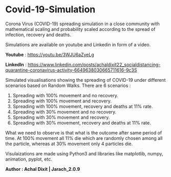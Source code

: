 # Covid-19-Simulation

Corona Virus (COVID-19) spreading simulation in a close community with mathematical scaling and probability scaled according to the spread of infection, recovery and deaths.

Simulations are available on youtube and Linkedin in form of a video. 

**Youtube**  : https://youtu.be/3WJU6aZyeLg

**LinkedIn** : https://www.linkedin.com/posts/achaldixit22_socialdistancing-quarantine-coronavirus-activity-6649638030665711616-9c3S

Simulated visualisations showing the spreading of COVID-19 under different scenarios based on Random Walks.
There are 6 scenarios : 
  1. Spreading with 100% movement and no recovery.
  2. Spreading with 100% movement and recovery.
  3. Spreading with 100% movement, recovery and deaths at 11% rate.
  4. Spreading with 30% movement and no recovery.
  5. Spreading with 30% movement and recovery.
  6. Spreading with 30% movement, recovery and deaths at 11% rate.

What we need to observe is that what is the outcome after same period of time. At 100% movement all 11% die which are randomly chosen among all the particle, whereas at 30% movement only 4 particles die.

Visulaizations are made using Python3 and libraries like matplotlib, numpy, animation, pyplot, etc.

**Author : Achal Dixit | Jarach_2.0.9**

